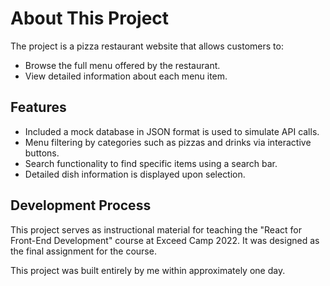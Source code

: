 # About This Project
The project is a pizza restaurant website that allows customers to:
- Browse the full menu offered by the restaurant.
- View detailed information about each menu item.

## Features
- Included a mock database in JSON format is used to simulate API calls.
- Menu filtering by categories such as pizzas and drinks via interactive buttons.
- Search functionality to find specific items using a search bar.
- Detailed dish information is displayed upon selection.

## Development Process
This project serves as instructional material for teaching the "React for Front-End Development" course at Exceed Camp 2022. It was designed as the final assignment for the course.

This project was built entirely by me within approximately one day.
